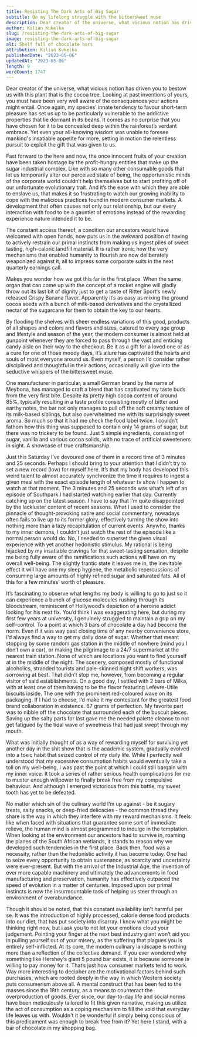 ```yaml
---
title: Resisting The Dark Arts of Big Sugar
subtitle: On my lifelong struggle with the bittersweet muse
description: Dear creator of the universe, what vicious notion has driven you to bestow us with this plant that is the cocoa tree. Looking at past inventions of yours, you must have been very well aware of the consequences your actions might entail.
author: Kilian Kukelka
slug: /resisting-the-dark-arts-of-big-sugar
image: resisting-the-dark-arts-of-big-sugar
alt: Shelf full of chocolate bars
attribution: Kilian Kukelka
publishedDate: "2023-05-06"
updatedAt: "2023-05-06"
length: 9
wordCount: 1747
---
```


Dear creator of the universe, what vicious notion has driven you to bestow us with this plant that is the cocoa tree. Looking at past inventions of yours, you must have been very well aware of the consequences your actions might entail. Once again, my species’ innate tendency to favour short-term pleasure has set us up to be particularly vulnerable to the addictive properties that lie dormant in its beans. It comes as no surprise that you have chosen for it to be concealed deep within the rainforest’s verdant embrace. Yet even your all-knowing wisdom was unable to foresee mankind's insatiable appetite for more, setting in motion the relentless pursuit to exploit the gift that was given to us.

Fast forward to the here and now, the once innocent fruits of your creation have been taken hostage by the profit-hungry entities that make up the sugar industrial complex. Like with so many other consumable goods that let us temporarily alter our perceived state of being, the opportunistic minds of the corporate world couldn’t help themselves but to start profiting off of our unfortunate evolutionary trait. And it‘s the ease with which they are able to enslave us, that makes it so frustrating to watch our growing inability to cope with the malicious practices found in modern consumer markets. A development that often causes not only our relationship, but our every interaction with food to be a gauntlet of emotions instead of the rewarding experience nature intended it to be.

The constant access thereof, a condition our ancestors would have welcomed with open hands, now puts us in the awkward position of having to actively restrain our primal instincts from making us ingest piles of sweet tasting, high-caloric landfill material. It is rather ironic how the very mechanisms that enabled humanity to flourish are now deliberately weaponized against it, all to impress some corporate suits in the next quarterly earnings call.

Makes you wonder how we got this far in the first place. When the same organ that can come up with the concept of a rocket engine will gladly throw out its last bit of dignity just to get a taste of Ritter Sport‘s newly released Crispy Banana flavor. Apparently it’s as easy as mixing the ground cocoa seeds with a bunch of milk-based derivatives and the crystallized nectar of the sugarcane for them to obtain the key to our hearts.

By flooding the shelves with sheer endless variations of this good, products of all shapes and colors and flavors and sizes, catered to every age group and lifestyle and season of the year, the modern consumer is almost held at gunpoint whenever they are forced to pass through the vast and enticing candy aisle on their way to the checkout. Be it as a gift for a loved one or as a cure for one of those moody days, it’s allure has captivated the hearts and souls of most everyone around us. Even myself, a person I‘d consider rather disciplined and thoughtful in their actions, occasionally will give into the seductive whispers of the bittersweet muse.

One manufacturer in particular, a small German brand by the name of Meybona, has managed to craft a blend that has captivated my taste buds from the very first bite. Despite its pretty high cocoa content of around 85%, typically resulting in a taste profile consisting mostly of bitter and earthy notes, the bar not only manages to pull off the soft creamy texture of its milk-based siblings, but also overwhelmed me with its surprisingly sweet aroma. So much so that it had me check the food label twice. I couldn’t fathom how this thing was supposed to contain only 14 grams of sugar, but there was no trickery to be found. Just 5 simple ingredients, consisting of sugar, vanilla and various cocoa solids, with no trace of artificial sweeteners in sight. A showcase of true craftsmanship.

Just this Saturday I‘ve devoured one of them in a record time of 3 minutes and 25 seconds. Perhaps I should bring to your attention that I didn’t try to set a new record (low) for myself here. It’s that my body has developed this weird talent to almost accurately synchronize the time it requires to ingest a given meal with the exact episode length of whatever tv show I happen to watch at that moment. The 3 minutes and 25 seconds was what’s left of an episode of Southpark I had started watching earlier that day. Currently catching up on the latest season. I have to say that I’m quite disappointed by the lackluster content of recent seasons. What I used to consider the pinnacle of thought-provoking satire and social commentary, nowadays often fails to live up to its former glory, effectively turning the show into nothing more than a lazy recapitulation of current events.
Anywho, thanks to my inner demons, I couldn’t just watch the rest of the episode like a normal person would do. No, I needed to superset the given visual experience with yet another hedonistic stimulus. My rational is being hijacked by my insatiable cravings for that sweet-tasting sensation, despite me being fully aware of the ramifications such actions will have on my overall well-being. The slightly frantic state it leaves me in, the inevitable effect it will have one my sleep hygiene, the metabolic repercussions of consuming large amounts of highly refined sugar and saturated fats. All of this for a few minutes’ worth of pleasure.

It’s fascinating to observe what lengths my body is willing to go to just so it can experience a bunch of glucose molecules rushing through its bloodstream, reminiscent of Hollywood’s depiction of a heroine addict looking for his next fix. You’d think I was exaggerating here, but during my first few years at university, I genuinely struggled to maintain a grip on my self-control. To a point at which 3 bars of chocolate a day had become the norm. Even if it was way past closing time of any nearby convenience store, I‘d always find a way to get my daily dose of sugar. Whether that meant stopping by some random gas station in the middle of nowhere (mind you I don’t own a car), or making the pilgrimage to a 24/7 supermarket at the nearest train station. None of which are locations you want to find yourself at in the middle of the night. The scenery, composed mostly of functional alcoholics, stranded tourists and pale-skinned night shift workers, was sorrowing at best. That didn’t stop me, however, from becoming a regular visitor of said establishments. On a good day, I settled with 2 bars of Milka, with at least one of them having to be the flavor featuring Lefèvre-Utile biscuits inside. The one with the prominent red-coloured wave on its packaging. If I had to choose, I‘d make it my contestant for the greatest food brand collaboration in existence. 87 grams of perfection. My favorite part was to nibble off the chocolate that surrounded each of the buscuit pieces. Saving up the salty parts for last gave me the needed palette cleanse to not get fatigued by the tidal wave of sweetness that had just swept through my mouth.

What was initially thought of as a way of rewarding myself for surviving yet another day in the shit show that is the academic system, gradually evolved into a toxic habit that seized control of my daily life. While I perfectly well understood that my excessive consumption habits would eventually take a toll on my well-being, I was past the point at which I could still bargain with my inner voice. It took a series of rather serious health complications for me to muster enough willpower to finally break free from my compulsive behaviour. And although I emerged victorious from this battle, my sweet tooth has yet to be defeated.

No matter which sin of the culinary world I‘m up against - be it sugary treats, salty snacks, or deep-fried delicacies - the common thread they share is the way in which they interfere with my reward mechanisms. It feels like when faced with situations that guarantee some sort of immediate relieve, the human mind is almost programmed to indulge in the temptation. When looking at the environment our ancestors had to survive in, roaming the planes of the South African wetlands, it stands to reason why we developed such tendencies in the first place. Back then, food was a necessity, rather than the hedonistic activity it has become today. One had to seize every opportunity to obtain sustenance, as scarcity and uncertainty were ever-present. But with the arrival of the Industrial Age, the invention of ever more capable machinery and ultimately the advancements in food manufacturing and preservation, humanity has effectively outpaced the speed of evolution in a matter of centuries. Imposed upon our primal instincts is now the insurmountable task of helping us steer through an environment of overabundance.

Though it should be noted, that this constant availability isn't harmful per se. It was the introduction of highly processed, calorie dense food products into our diet, that has put society into disarray. I know what you might be thinking right now, but i ask you to not let your emotions cloud your judgement. Pointing your finger at the next best industry giant won’t aid you in pulling yourself out of your misery, as the suffering that plagues you is entirely self-inflicted. At its core, the modern culinary landscape is nothing more than a reflection of the collective demand. If you ever wondered why something like Hershey‘s giant 5 pound bar exists, it is because someone is willing to pay money for it. That’s just how consumer markets tend to work. Way more interesting to decipher are the motivational factors behind such purchases, which are rooted deeply in the way in which Western society puts consumerism above all. A mental construct that has been fed to the masses since the 18th century, as a means to counteract the overproduction of goods. Ever since, our day-to-day life and social norms have been meticulously tailored to fit this given narrative, making us utilize the act of consumption as a coping mechanism to fill the void that everyday life leaves us with. Wouldn't it be wonderful if simply being conscious of this predicament was enough to break free from it? Yet here I stand, with a bar of chocolate in my shopping bag.
